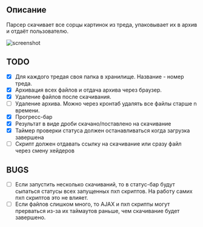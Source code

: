 ## Описание
Парсер скачивает все сорцы картинок из треда, упаковывает их в архив и отдаёт пользователю.

![screenshot](https://github.com/grigoryMovchan/2ch_get_img/tree/master/images/screenshots/download_animation.gif)

## TODO

- [x] Для каждого тредая своя папка в хранилище. Название - номер треда.
- [x] Архивация всех файлов и отдача архива через браузер.
- [x] Удаление файлов после скачивания.
- [ ] Удаление архива. Можно через кронтаб удалять все файлы старше n времени.
- [x] Прогресс-бар
- [x] Результат в виде дроби скачано/поставлено на скачивание
- [x] Таймер проверки статуса должен останавливаться когда загрузка завершена
- [ ] Скрипт должен отдавать ссылку на скачивание или сразу файл через смену хейдеров

## BUGS
- [ ] Если запустить несколько скачиваний, то в статус-бар будут сыпаться статусы всех запущенных пхп скриптов. На работу самих пхп скриптов это не влияет.
- [ ] Если файлов слишком много, то AJAX и пхп скрипты могут прерваться из-за их таймаутов раньше, чем скачивание будет завершено.